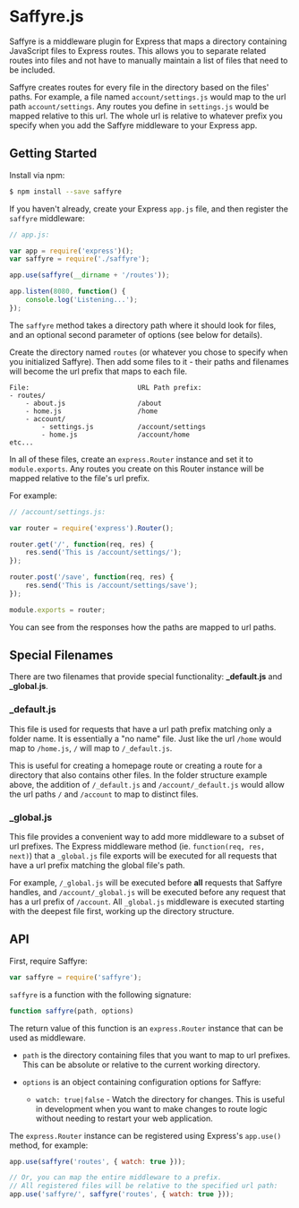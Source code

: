 # Saffyre.js

Saffyre is a middleware plugin for Express that maps a directory containing JavaScript files
to Express routes. This allows you to separate related routes into files and not have to
manually maintain a list of files that need to be included.

Saffyre creates routes for every file in the directory based on the files' paths. For
example, a file named `account/settings.js` would map to the url path `account/settings`.
Any routes you define in `settings.js` would be mapped relative to this url. The whole url
is relative to whatever prefix you specify when you add the Saffyre middleware to your
Express app.

## Getting Started

Install via npm:

```bash
$ npm install --save saffyre
```

If you haven't already, create your Express `app.js` file, and then register the `saffyre`
middleware:

```js
// app.js:

var app = require('express')();
var saffyre = require('./saffyre');

app.use(saffyre(__dirname + '/routes'));

app.listen(8080, function() {
	console.log('Listening...');
});
```

The `saffyre` method takes a directory path where it should look for files, and an optional
second parameter of options (see below for details).

Create the directory named `routes` (or whatever you chose to specify when you initialized
Saffyre). Then add some files to it - their paths and filenames will become the url prefix
that maps to each file.

```
File:                           URL Path prefix:
- routes/
    - about.js                  /about
    - home.js                   /home
    - account/
        - settings.js           /account/settings
        - home.js               /account/home
etc...
```

In all of these files, create an `express.Router` instance and set it to `module.exports`.
Any routes you create on this Router instance will be mapped relative to the file's url
prefix.

For example:

```js
// /account/settings.js:

var router = require('express').Router();

router.get('/', function(req, res) {
    res.send('This is /account/settings/');
});

router.post('/save', function(req, res) {
    res.send('This is /account/settings/save');
});

module.exports = router;
```

You can see from the responses how the paths are mapped to url paths.



## Special Filenames

There are two filenames that provide special functionality: **_default.js** and
**_global.js**.

### _default.js

This file is used for requests that have a url path prefix matching only a folder name. It
is essentially a "no name" file. Just like the url `/home` would map to `/home.js`, `/` will map
to `/_default.js`.

This is useful for creating a homepage route or creating a route for a directory that also
contains other files. In the folder structure example above, the addition of `/_default.js`
and `/account/_default.js` would allow the url paths `/` and `/account` to map to distinct
files.

### _global.js

This file provides a convenient way to add more middleware to a subset of url prefixes.
The Express middleware method (ie. `function(req, res, next)`) that a `_global.js` file
exports will be executed for all requests that have a url prefix matching the global file's
path.

For example, `/_global.js` will be executed before **all** requests that Saffyre handles, and
`/account/_global.js` will be executed before any request that has a url prefix of
`/account`. All `_global.js` middleware is executed starting with the deepest file first,
working up the directory structure.



## API

First, require Saffyre:

```js
var saffyre = require('saffyre');
```

`saffyre` is a function with the following signature:

```js
function saffyre(path, options)
```

The return value of this function is an `express.Router` instance that can be used as
middleware.

- `path` is the directory containing files that you want to map to url prefixes. This can
  be absolute or relative to the current working directory.

- `options` is an object containing configuration options for Saffyre:

    - `watch: true|false` - Watch the directory for changes. This is useful in
      development when you want to make changes to route logic without needing to restart
      your web application.


The `express.Router` instance can be registered using Express's `app.use()` method,
for example:

```js
app.use(saffyre('routes', { watch: true }));

// Or, you can map the entire middleware to a prefix.
// All registered files will be relative to the specified url path:
app.use('saffyre/', saffyre('routes', { watch: true }));
```

